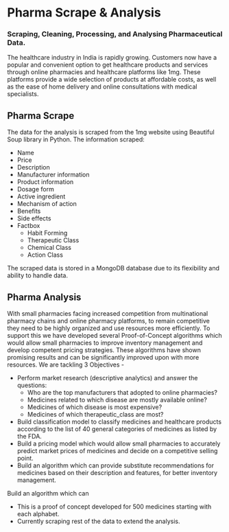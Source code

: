 # Pharma Scrape & Analysis
### Scraping, Cleaning, Processing, and Analysing Pharmaceutical Data.

The healthcare industry in India is rapidly growing. Customers now have a popular and convenient option to get healthcare products and services through online pharmacies and healthcare platforms like 1mg. These platforms provide a wide selection of products at affordable costs, as well as the ease of home delivery and online consultations with medical specialists.


## Pharma Scrape
The data for the analysis is scraped from the 1mg website using Beautiful Soup library in Python. The information scraped: 

  * Name
  * Price
  * Description
  * Manufacturer information 
  * Product information
  * Dosage form
  * Active ingredient
  * Mechanism of action
  * Benefits
  * Side effects
  * Factbox
     - Habit Forming
     - Therapeutic Class
     - Chemical Class
     - Action Class
  
The scraped data is stored in a MongoDB database due to its flexibility and ability to handle data.

## Pharma Analysis
With small pharmacies facing increased competition from multinational pharmacy chains and online pharmacy platforms, to remain competitive they need to be highly organized and use resources more efficiently. To support this we have developed several Proof-of-Concept algorithms which would allow small pharmacies to improve inventory management and develop competent pricing strategies. These algorithms have shown promising results and can be significantly improved upon with more resources. We are tackling 3 Objectives -

* Perform market research (descriptive analytics) and answer the questions:
  * Who are the top manufacturers that adopted to online pharmacies?
  * Medicines related to which disease are mostly available online?
  * Medicines of which disease is most expensive?
  * Medicines of which therapeutic_class are most?
* Build classification model to classify medicines and healthcare products according to the list of 40 general categories of medicines as listed by the FDA.
* Build a pricing model which would allow small pharmacies to accurately predict market prices of medicines and decide on a competitive selling point.
* Build an algorithm which can provide substitute recommendations for medicines based on their description and features, for better inventory management.

Build an algorithm which can 

* This is a proof of concept developed for 500 medicines starting with each alphabet. 
* Currently scraping rest of the data to extend the analysis.

